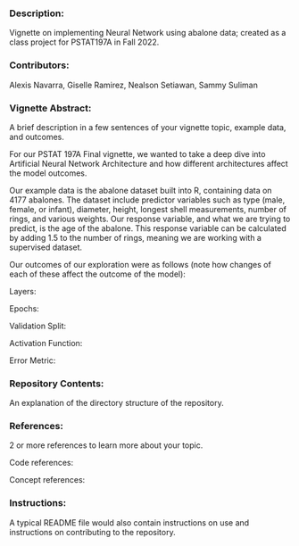 ### Description:

Vignette on implementing Neural Network using abalone data; created as a class project for PSTAT197A in Fall 2022.

### Contributors:

Alexis Navarra, Giselle Ramirez, Nealson Setiawan, Sammy Suliman

### Vignette Abstract:

A brief description in a few sentences of your vignette topic, example data, and outcomes.

For our PSTAT 197A Final vignette, we wanted to take a deep dive into Artificial Neural Network Architecture and how different architectures affect the model outcomes.

Our example data is the abalone dataset built into R, containing data on 4177 abalones. The dataset include predictor variables such as type (male, female, or infant), diameter, height, longest shell measurements, number of rings, and various weights. Our response variable, and what we are trying to predict, is the age of the abalone. This response variable can be calculated by adding 1.5 to the number of rings, meaning we are working with a supervised dataset.

Our outcomes of our exploration were as follows (note how changes of each of these affect the outcome of the model):

Layers:

Epochs:

Validation Split:

Activation Function:

Error Metric:

### Repository Contents:

An explanation of the directory structure of the repository.

### References:

2 or more references to learn more about your topic.

Code references:

Concept references:

### Instructions:

A typical README file would also contain instructions on use and instructions on contributing to the repository.
